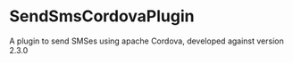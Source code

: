 SendSmsCordovaPlugin
====================

A plugin to send SMSes using apache Cordova, developed against version 2.3.0